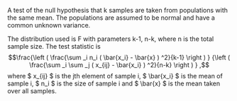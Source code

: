 A test of the null hypothesis that k samples are taken from populations
with the same mean. The populations are assumed to be normal and have a
common unknown variance.

The distribution used is F with parameters k-1, n-k, where n is the
total sample size. The test statistic is
$$\frac{\left ( \frac{\sum _i n_i ( \bar{x_i} - \bar{x} ) ^2}{k-1} \right ) }
{\left (  \frac{\sum _i \sum _j ( x_{ij} - \bar{x_i} ) ^2}{n-k} \right ) } ,$$
where $ x_{ij} $ is the jth element of sample i, $ \bar{x_i} $ is the
mean of sample i, $ n_i $ is the size of sample i and $ \bar{x} $ is the
mean taken over all samples.

